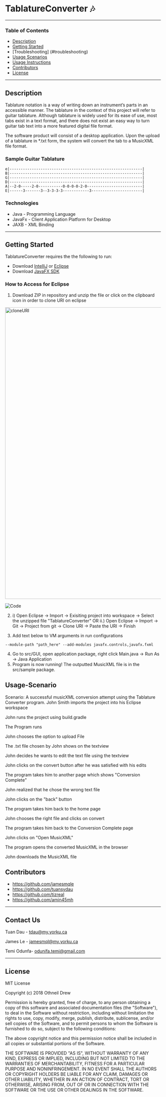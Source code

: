 # TablatureConverter 🎶

---

### Table of Contents

- [Description](#description)
- [Getting Started](#getting-started)
- [Troubleshooting] (#troubleshooting)
- [Usage Scenarios](#usage-scenarios)
- [Usage Instructions](#usage_instructions)
- [Contributors](#contributors)
- [License](#license)

---

## Description
Tablature notation is a way of writing down an instrument’s parts in an accessible manner. The tablature in the context of this project will refer to guitar tablature. Although tablature is widely used for its ease of use, most tabs exist in a text format, and there does not exist an easy way to turn guitar tab text into a more featured digital file format.

The software product will consist of a desktop application. Upon the upload of a tablature in *.txt form, the system will convert the tab to a MusicXML file format.

### Sample Guitar Tablature

```
e|------------------------------------------------------------|
B|------------------------------------------------------------|
G|------------------------------------------------------------|
D|------------------------------------------------------------|
A|--2-0-----2-0-----------0-0-0-0-2-0-------------------------|
E|------3-------3--3-3-3-3------------3-----------------------|
```


### Technologies

- Java - Programming Language
- JavaFx - Client Application Platform for Desktop
- JAXB - XML Binding

---

## Getting Started

TablatureConverter requires the the following to run:
- Download [IntelliJ](https://www.jetbrains.com/idea/download/#section=windows) or [Eclipse](https://www.eclipse.org/downloads/)
- Download [JavaFX SDK](https://gluonhq.com/products/javafx/)


### How to Access for Eclipse

1. Download ZIP in repository and unzip the file or click on the clipboard icon in order to clone URI on eclipse
 <img width="943" alt="cloneURI" src="https://user-images.githubusercontent.com/68396714/109436020-70b33400-79eb-11eb-9d44-2e01368e05ed.PNG">


![Code](https://res.cloudinary.com/practicaldev/image/fetch/s--L5zkGG8u--/c_limit%2Cf_auto%2Cfl_progressive%2Cq_auto%2Cw_880/https://dev-to-uploads.s3.amazonaws.com/i/95r8bqqsnt0losag50b1.png)

2. i) Open Eclipse -> Import -> Exisiting project into workspace -> Select the unzipped file "TablatureConverter"
                                                              OR
   ii.) Open Eclipse -> Import -> Git -> Project from git -> Clone URI -> Paste the URI -> Finish
   
3. Add text below to VM arguments in run configurations
```
--module-path "path_here" --add-modules javafx.controls,javafx.fxml
```
4. Go to src/GUI, open application package, right click Main.java -> Run As -> Java Application
5. Program is now running! The outputted MusicXML file is in the src/sample package.


## Usage-Scenario

Scenario: A successful musicXML conversion attempt using the Tablature Converter program.
John Smith imports the project into his Eclipse workspace

John runs the project using build.gradle 

The Program runs

John chooses the option to upload File

The .txt file chosen by John shows on the textview

John decides he wants to edit the text file using the textview

John clicks on the convert button after he was satisfied with his edits

The program takes him to another page which shows "Conversion Complete"

John realized that he chose the wrong text file

John clicks on the "back" button

The program takes him back to the home page

John chooses the right file and clicks on convert

The program takes him back to the Conversion Complete page

John clicks on "Open MusicXML"

The program opens the converted MusicXML in the browser

John downloads the MusicXML file


## Contributors

- https://github.com/jamesmqle
- https://github.com/tuansydau
- https://github.com/tizreal
- https://github.com/amin45mh

---

## Contact Us

Tuan Dau - tdau@my.yorku.ca

James Le - jamesmql@my.yorku.ca

Temi Odunfa- odunifa.temi@gmail.com

---

## License

MIT License

Copyright (c) 2018 Othneil Drew

Permission is hereby granted, free of charge, to any person obtaining a copy
of this software and associated documentation files (the "Software"), to deal
in the Software without restriction, including without limitation the rights
to use, copy, modify, merge, publish, distribute, sublicense, and/or sell
copies of the Software, and to permit persons to whom the Software is
furnished to do so, subject to the following conditions:

The above copyright notice and this permission notice shall be included in all
copies or substantial portions of the Software.

THE SOFTWARE IS PROVIDED "AS IS", WITHOUT WARRANTY OF ANY KIND, EXPRESS OR
IMPLIED, INCLUDING BUT NOT LIMITED TO THE WARRANTIES OF MERCHANTABILITY,
FITNESS FOR A PARTICULAR PURPOSE AND NONINFRINGEMENT. IN NO EVENT SHALL THE
AUTHORS OR COPYRIGHT HOLDERS BE LIABLE FOR ANY CLAIM, DAMAGES OR OTHER
LIABILITY, WHETHER IN AN ACTION OF CONTRACT, TORT OR OTHERWISE, ARISING FROM,
OUT OF OR IN CONNECTION WITH THE SOFTWARE OR THE USE OR OTHER DEALINGS IN THE
SOFTWARE.

